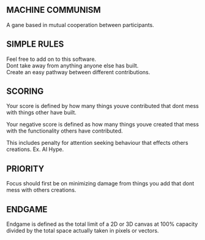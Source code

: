 ## MACHINE COMMUNISM
A gane based in mutual cooperation between participants.

## SIMPLE RULES
Feel free to add on to this software.<br />
Dont take away from anything anyone else has built.<br />
Create an easy pathway between different contributions.<br />

## SCORING
Your score is defined by how many things youve contributed that dont mess with things other have built.<br />

Your negative score is defined as how many things youve created that mess with the functionality others have contributed.<br />

This includes penalty for attention seeking behaviour that effects others creations. Ex. AI Hype.<br />

## PRIORITY
Focus should first be on minimizing damage from things you add that dont mess with others creations.

## ENDGAME
Endgame is defined as the total limit of a 2D or 3D canvas at 100% capacity divided by the total space actually taken in pixels or vectors.
